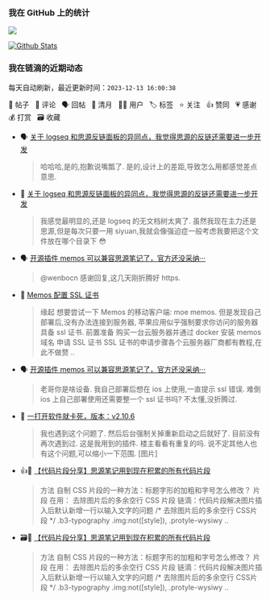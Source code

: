 ### 我在 GitHub 上的统计

<a title="Hits" target="_blank" href="https://github.com/Crowds21/Crowds21"><img src="https://hits.b3log.org/crowds21/crowds21.svg"></a>

[![Github Stats](https://github-readme-stats.vercel.app/api?username=crowds21&theme=tokyonight&show_icons=true)](https://github.com/crowds21)

<!--events start -->

### 我在链滴的近期动态

每天自动刷新，最近更新时间：`2023-12-13 16:00:38`

📝 帖子 &nbsp; 💬 评论 &nbsp; 🗣 回帖 &nbsp; 🌙 清月 &nbsp; 👨‍💻 用户 &nbsp; 🏷️ 标签 &nbsp; ⭐️ 关注 &nbsp; 👍 赞同 &nbsp; 💗 感谢 &nbsp; 💰 打赏 &nbsp; 🗃 收藏

* 🗣 [关于 logseq 和思源反链面板的异同点，我觉得思源的反链还需要进一步开发](https://ld246.com/article/1701445627641/comment/1701483064052#comments)

  > 哈哈哈,是的,抱歉说嘴瓢了. 是的,设计上的差距,导致怎么用都感觉差点意思.
* 💬 [关于 logseq 和思源反链面板的异同点，我觉得思源的反链还需要进一步开发](https://ld246.com/article/1701445627641/comment/1701481137910#comments)

  > 我感觉最明显的,还是 logseq 的无文档树太爽了. 虽然我现在主力还是思源,但是每次只要一用 siyuan,我就会像强迫症一般考虑我要把这个文件放在哪个目录下 😳
* 🗣 [开源插件 memos 可以兼容思源笔记了，官方还没采纳···](https://ld246.com/article/1696410418244/comment/1698135912735#comments)

  > @wenbocn 感谢回复,这几天刚折腾好 https.
* 📝 [Memos 配置 SSL 证书](https://ld246.com/article/1701480797968)

  > 缘起 想要尝试一下 Memos 的移动客户端: moe memos. 但是发现自己部署后,没有办法连接到服务器, 苹果应用似乎强制要求你访问的服务器具备 ssl 证书. 前置准备 购买一台云服务器并通过 docker 安装 memos 域名 申请 SSL 证书 SSL 证书的申请步骤各个云服务器厂商都有教程,在此不做赘 ..
* 🗣 [开源插件 memos 可以兼容思源笔记了，官方还没采纳···](https://ld246.com/article/1696410418244/comment/1698135912735#comments)

  > 老哥你是啥设备. 我自己部署后想在 ios 上使用,一直提示 ssl 错误. 难倒 ios 上自己部署使用还需要整一个 ssl 证书吗? 不太懂,没折腾过.
* 💬 [一打开软件就卡死，版本：v2.10.6](https://ld246.com/article/1700548414564/comment/1700571986208#comments)

  > 我也遇到这个问题了. 然后后台强制关掉重新启动之后就好了. 目前没有再次遇到过. 这是我用到的插件. 楼主看看有重复的吗. 说不定其他人也有这个问题,可以缩小一下范围. [图片]
* 👍📝 [【代码片段分享】思源笔记用到现在积累的所有代码片段](https://ld246.com/article/1700551933609)

  > 方法 自制 CSS 片段的一种方法：标题字形的加粗和字号怎么修改？ 片段 在用： 去除图片后的多余空行 CSS 片段 链滴：代码片段解决图片插入后默认新增一行以输入文字的问题 /* 去除图片后的多余空行 CSS片段 */ .b3-typography .img:not([style]), .protyle-wysiwy ..
* 🗃📝 [【代码片段分享】思源笔记用到现在积累的所有代码片段](https://ld246.com/article/1700551933609)

  > 方法 自制 CSS 片段的一种方法：标题字形的加粗和字号怎么修改？ 片段 在用： 去除图片后的多余空行 CSS 片段 链滴：代码片段解决图片插入后默认新增一行以输入文字的问题 /* 去除图片后的多余空行 CSS片段 */ .b3-typography .img:not([style]), .protyle-wysiwy ..


<!--events end -->
